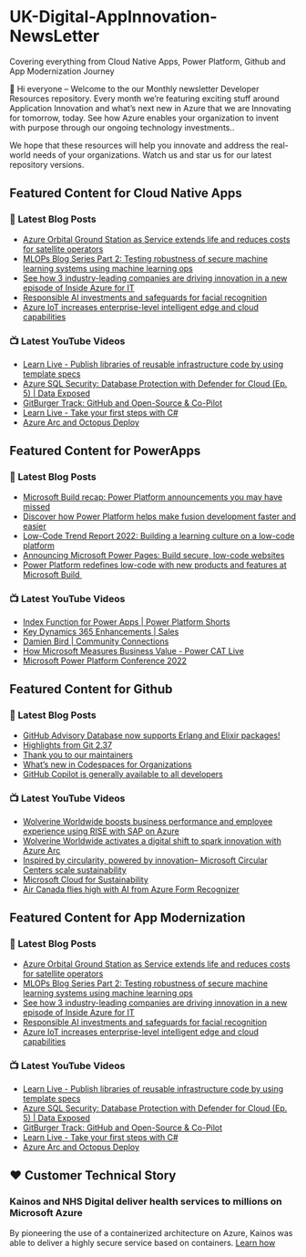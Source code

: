 # UK-Digital-AppInnovation-NewsLetter

Covering everything from Cloud Native Apps, Power Platform, Github and App Modernization Journey

👋 Hi everyone – Welcome to the our Monthly newsletter Developer Resources repository. Every month we’re featuring exciting stuff around Application Innovation and what’s next new in Azure that we are Innovating for tomorrow, today. See how Azure enables your organization to invent with purpose through our ongoing technology investments..


We hope that these resources will help you innovate and address the real-world needs of your organizations. Watch us and star us for our latest repository versions.

## Featured Content for Cloud Native Apps


### 📝 Latest Blog Posts

    
<!-- BLOGCNA:START -->
- [Azure Orbital Ground Station as Service extends life and reduces costs for satellite operators](https://azure.microsoft.com/blog/azure-orbital-ground-station-as-service-extends-life-and-reduces-costs-for-satellite-operators/)
- [MLOPs Blog Series Part 2: Testing robustness of secure machine learning systems using machine learning ops](https://azure.microsoft.com/blog/mlops-blog-series-part-2-testing-robustness-of-secure-machine-learning-systems-using-machine-learning-ops/)
- [See how 3 industry-leading companies are driving innovation in a new episode of Inside Azure for IT](https://azure.microsoft.com/blog/see-how-3-industryleading-companies-are-driving-innovation-in-a-new-episode-of-inside-azure-for-it/)
- [Responsible AI investments and safeguards for facial recognition](https://azure.microsoft.com/blog/responsible-ai-investments-and-safeguards-for-facial-recognition/)
- [Azure IoT increases enterprise-level intelligent edge and cloud capabilities](https://azure.microsoft.com/blog/azure-iot-increases-enterpriselevel-intelligent-edge-and-cloud-capabilities/)
<!-- BLOGCNA:END -->

### 📺 Latest YouTube Videos

 
<!-- YOUTUBECNA:START -->
- [Learn Live - Publish libraries of reusable infrastructure code by using template specs](https://www.youtube.com/watch?v=apGROwhd5nY)
- [Azure SQL Security: Database Protection with Defender for Cloud &lpar;Ep. 5&rpar; | Data Exposed](https://www.youtube.com/watch?v=lqVO_jVARkY)
- [GitBurger Track: GitHub and Open-Source &amp; Co-Pilot](https://www.youtube.com/watch?v=1tRya6IvaPw)
- [Learn Live - Take your first steps with C#](https://www.youtube.com/watch?v=MdfdIlHH7Bo)
- [Azure Arc and Octopus Deploy](https://www.youtube.com/watch?v=zeTdfiqZAes)
<!-- YOUTUBECNA:END -->

##  Featured Content for PowerApps
### 📝 Latest Blog Posts
<!-- BLOGPOWER:START -->
- [Microsoft Build recap: Power Platform announcements you may have missed](https://cloudblogs.microsoft.com/powerplatform/2022/05/31/microsoft-build-recap-power-platform-announcements-you-may-have-missed/)
- [Discover how Power Platform helps make fusion development faster and easier](https://cloudblogs.microsoft.com/powerplatform/2022/05/25/discover-how-power-platform-helps-make-fusion-development-faster-and-easier/)
- [Low-Code Trend Report 2022: Building a learning culture on a low-code platform](https://cloudblogs.microsoft.com/powerplatform/2022/05/24/low-code-trend-report-2022-building-a-learning-culture-on-a-low-code-platform/)
- [Announcing Microsoft Power Pages: Build secure, low-code websites](https://powerpages.microsoft.com/blog/announcing-microsoft-power-pages-build-secure-low-code-websites/)
- [Power Platform redefines low-code with new products and features at Microsoft Build ](https://cloudblogs.microsoft.com/powerplatform/2022/05/24/power-platform-redefines-low-code-with-new-products-and-features-at-microsoft-build/)
<!-- BLOGPOWER:END -->
 ### 📺 Latest YouTube Videos
    
<!-- YOUTUBEPOWER:START -->
- [Index Function for Power Apps | Power Platform Shorts](https://www.youtube.com/watch?v=SgVKir9tLdc)
- [Key Dynamics 365 Enhancements | Sales](https://www.youtube.com/watch?v=eiV5RQKngkA)
- [Damien Bird | Community Connections](https://www.youtube.com/watch?v=5ViJeGBuasA)
- [How Microsoft Measures Business Value - Power CAT Live](https://www.youtube.com/watch?v=cOkJI_e0Ni0)
- [Microsoft Power Platform Conference 2022](https://www.youtube.com/watch?v=P07FpBNcokg)
<!-- YOUTUBEPOWER:END -->

##  Featured Content for Github
### 📝 Latest Blog Posts
<!-- BLOGGITHUB:START -->
- [GitHub Advisory Database now supports Erlang and Elixir packages!](https://github.blog/2022-06-27-github-advisory-database-now-supports-erlang-and-elixir-packages/)
- [Highlights from Git 2.37](https://github.blog/2022-06-27-highlights-from-git-2-37/)
- [Thank you to our maintainers](https://github.blog/2022-06-24-thank-you-to-our-maintainers/)
- [What’s new in Codespaces for Organizations](https://github.blog/2022-06-22-whats-new-in-codespaces-for-organizations/)
- [GitHub Copilot is generally available to all developers](https://github.blog/2022-06-21-github-copilot-is-generally-available-to-all-developers/)
<!-- BLOGGITHUB:END -->
### 📺 Latest YouTube Videos
<!-- YOUTUBEGITHUB:START -->
- [Wolverine Worldwide boosts business performance and employee experience using RISE with SAP on Azure](https://www.youtube.com/watch?v=NjwsD_TGhIU)
- [Wolverine Worldwide activates a digital shift to spark innovation with Azure Arc](https://www.youtube.com/watch?v=gt5jGGaKDiI)
- [Inspired by circularity, powered by innovation– Microsoft Circular Centers scale sustainability](https://www.youtube.com/watch?v=IcWg7F85puY)
- [Microsoft Cloud for Sustainability](https://www.youtube.com/watch?v=HDYRb-8HXgE)
- [Air Canada flies high with AI from Azure Form Recognizer](https://www.youtube.com/watch?v=NqyZ_7btL5I)
<!-- YOUTUBEGITHUB:END -->
##  Featured Content for App Modernization
### 📝 Latest Blog Posts
<!-- BLOGAPPMOD:START -->
- [Azure Orbital Ground Station as Service extends life and reduces costs for satellite operators](https://azure.microsoft.com/blog/azure-orbital-ground-station-as-service-extends-life-and-reduces-costs-for-satellite-operators/)
- [MLOPs Blog Series Part 2: Testing robustness of secure machine learning systems using machine learning ops](https://azure.microsoft.com/blog/mlops-blog-series-part-2-testing-robustness-of-secure-machine-learning-systems-using-machine-learning-ops/)
- [See how 3 industry-leading companies are driving innovation in a new episode of Inside Azure for IT](https://azure.microsoft.com/blog/see-how-3-industryleading-companies-are-driving-innovation-in-a-new-episode-of-inside-azure-for-it/)
- [Responsible AI investments and safeguards for facial recognition](https://azure.microsoft.com/blog/responsible-ai-investments-and-safeguards-for-facial-recognition/)
- [Azure IoT increases enterprise-level intelligent edge and cloud capabilities](https://azure.microsoft.com/blog/azure-iot-increases-enterpriselevel-intelligent-edge-and-cloud-capabilities/)
<!-- BLOGAPPMOD:END -->
### 📺 Latest YouTube Videos
<!-- YOUTUBEAPPMOD:START -->
- [Learn Live - Publish libraries of reusable infrastructure code by using template specs](https://www.youtube.com/watch?v=apGROwhd5nY)
- [Azure SQL Security: Database Protection with Defender for Cloud &lpar;Ep. 5&rpar; | Data Exposed](https://www.youtube.com/watch?v=lqVO_jVARkY)
- [GitBurger Track: GitHub and Open-Source &amp; Co-Pilot](https://www.youtube.com/watch?v=1tRya6IvaPw)
- [Learn Live - Take your first steps with C#](https://www.youtube.com/watch?v=MdfdIlHH7Bo)
- [Azure Arc and Octopus Deploy](https://www.youtube.com/watch?v=zeTdfiqZAes)
<!-- YOUTUBEAPPMOD:END -->


## ♥️ Customer Technical Story 

### Kainos and NHS Digital deliver health services to millions on Microsoft Azure

By pioneering the use of a containerized architecture on Azure, Kainos was able to deliver a highly secure service based on containers. [Learn how](https://customers.microsoft.com/en-us/story/1368348549535774520-kainos-and-nhs-digital-deliver-health-services-to-millions-on-microsoft-azure)

